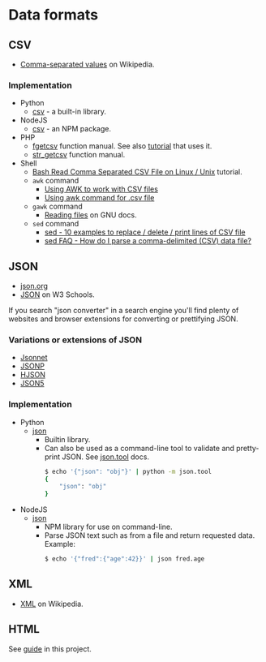 # Data formats

## CSV

- [Comma-separated values](https://en.wikipedia.org/wiki/Comma-separated_values) on Wikipedia.

### Implementation

- Python
    - [csv](https://docs.python.org/3/library/csv.html) - a built-in library.
- NodeJS
    - [csv](https://csv.js.org/) - an NPM package.
- PHP
    - [fgetcsv](https://www.php.net/manual/en/function.fgetcsv.php) function manual. See also [tutorial](https://phpenthusiast.com/blog/parse-csv-with-php) that uses it.
    - [str_getcsv](https://www.php.net/manual/en/function.str-getcsv.php) function manual.
- Shell
    - [Bash Read Comma Separated CSV File on Linux / Unix](https://www.cyberciti.biz/faq/unix-linux-bash-read-comma-separated-cvsfile/) tutorial.
    - `awk` command
        - [Using AWK to work with CSV files](https://newfivefour.com/awk-csv-files.html)
        - [Using awk command for .csv file](https://www.unix.com/shell-programming-and-scripting/124886-using-awk-command-csv-file.html)
    - `gawk` command
        - [Reading files](https://www.gnu.org/software/gawk/manual/html_node/Reading-Files.html) on GNU docs.
    - `sed` command
        - [sed - 10 examples to replace / delete / print lines of CSV file ](https://www.theunixschool.com/2013/02/sed-examples-replace-delete-print-lines-csv-files.html)
        - [sed FAQ - How do I parse a comma-delimited (CSV) data file?](https://www.linuxtopia.org/online_books/linux_tool_guides/the_sed_faq/sedfaq4_005.html)


## JSON

- [json.org](https://www.json.org)
- [JSON](https://www.w3schools.com/js/js_json_intro.asp) on W3 Schools.

If you search "json converter" in a search engine you'll find plenty of websites and browser extensions for converting or prettifying JSON.

### Variations or extensions of JSON

- [Jsonnet](https://jsonnet.org/)
- [JSONP](https://www.w3schools.com/js/js_json_jsonp.asp)
- [HJSON]()
- [JSON5]()

### Implementation

- Python
    - [json](https://docs.python.org/3/library/json.html)
        - Builtin library.
        - Can also be used as a command-line tool to validate and pretty-print JSON. See [json.tool](https://docs.python.org/3/library/json.html#module-json.tool) docs.
            ```sh
            $ echo '{"json": "obj"}' | python -m json.tool
            {
                "json": "obj"
            }
            ```
- NodeJS
    - [json](https://github.com/trentm/json)
        - NPM library for use on command-line.
        - Parse JSON text such as from a file and return requested data. Example:
            ```sh
            $ echo '{"fred":{"age":42}}' | json fred.age
            ```

## XML

- [XML](https://en.wikipedia.org/wiki/XML) on Wikipedia.


## HTML

See [guide](/Web%20dev/HTML) in this project.
